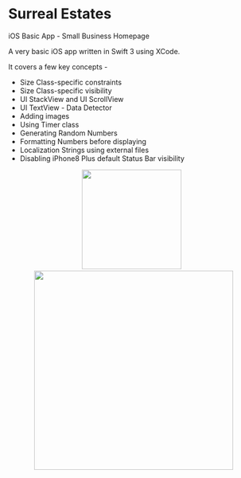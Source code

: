 # Surreal Estates
iOS Basic App - Small Business Homepage

A very basic iOS app written in Swift 3 using XCode. 

It covers a few key concepts -
  * Size Class-specific constraints
  * Size Class-specific visibility
  * UI StackView and UI ScrollView
  * UI TextView - Data Detector
  * Adding images
  * Using Timer class
  * Generating Random Numbers
  * Formatting Numbers before displaying
  * Localization Strings using external files
  * Disabling iPhone8 Plus default Status Bar visibility
  
  <p align="center"><img src="https://github.com/nj-app/SurRealEstates/blob/master/Media/Simulator%20Screen%20Shot%20-%20iPhone%207%20Portrait.png" width="200" />&nbsp;&nbsp;<img src="https://github.com/nj-app/SurRealEstates/blob/master/Media/Simulator%20Screen%20Shot%20-%20iPhone%207%20Landscape.png" width="400" /></p>
